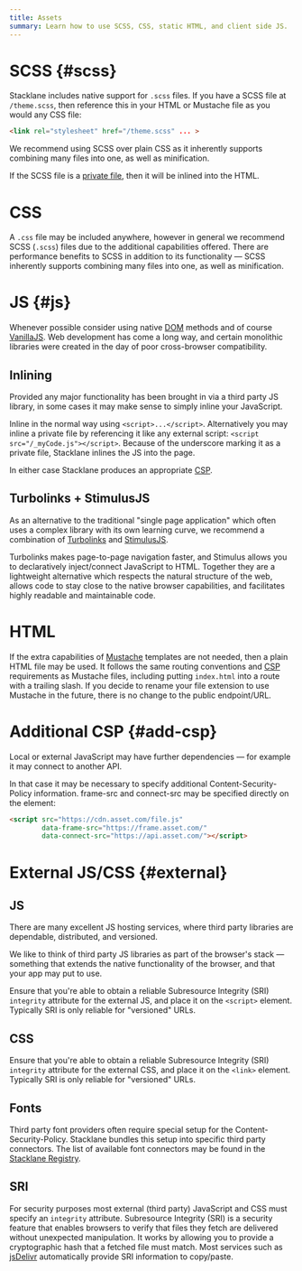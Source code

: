 ```yaml
---
title: Assets
summary: Learn how to use SCSS, CSS, static HTML, and client side JS.
---
```


# SCSS {#scss}

Stacklane includes native support for `.scss` files.
If you have a SCSS file at `/theme.scss`, then reference this
in your HTML or Mustache file as you would any CSS file:

```html
<link rel="stylesheet" href="/theme.scss" ... >
```

We recommend using SCSS over plain CSS as it inherently supports
combining many files into one, as well as minification.

If the SCSS file is a [private file](/🗄/Article/endpoints/mustache.md#private-files),
then it will be inlined into the HTML.

# CSS

A `.css` file may be included anywhere, however in general we recommend SCSS (`.scss`) files
due to the additional capabilities offered.
There are performance benefits to SCSS in addition to its functionality &mdash;
SCSS inherently supports combining many files into one, as well as minification.

# JS {#js}

Whenever possible consider using native
<a target="_blank" href="https://developer.mozilla.org/en-US/docs/Web/API/Element">DOM</a>
methods and of course <a target="_blank" href="http://vanilla-js.com/">VanillaJS</a>.
Web development has come a long way, and certain monolithic libraries were
created in the day of poor cross-browser compatibility.

## Inlining

Provided any major functionality has been brought in via a third party JS library,
in some cases it may make sense to simply inline your JavaScript.

Inline in the normal way using `<script>...</script>`.
Alternatively you may inline a private file by
referencing it like any external script: `<script src="/_myCode.js"></script>`.
Because of the underscore marking it as a private file, Stacklane inlines the JS into the page.

In either case Stacklane produces an appropriate [CSP](/🗄/Article/infrastructure.md#csp).

## Turbolinks + StimulusJS

As an alternative to the traditional "single page application" which
often uses a complex library with its own learning curve,
we recommend a combination of
<a href="https://github.com/turbolinks/turbolinks" target="_blank">Turbolinks</a>
and
<a href="https://stimulusjs.org" target="_blank">StimulusJS</a>.

Turbolinks makes page-to-page navigation faster, and
Stimulus allows you to declaratively inject/connect JavaScript to HTML.
Together they are a lightweight alternative
which respects the natural structure of the web, allows
code to stay close to the native browser capabilities,
and facilitates highly readable and maintainable code.

# HTML

If the extra capabilities of [Mustache](/🗄/Article/endpoints/mustache.md)
templates are not needed, then a plain HTML file may be used.  It follows the same routing conventions
and [CSP](/🗄/Article/endpoints/mustache.md#csp) requirements as Mustache files,
including putting `index.html` into a route with a trailing slash.
If you decide to rename your file extension to use Mustache in the future,
there is no change to the public endpoint/URL.

# Additional CSP {#add-csp}

Local or external JavaScript may have further dependencies &mdash; for example it may connect to another API.

In that case it may be necessary to specify additional Content-Security-Policy information.
frame-src and connect-src may be specified directly on the element:

```html
<script src="https://cdn.asset.com/file.js"
        data-frame-src="https://frame.asset.com/"
        data-connect-src="https://api.asset.com/"></script>
```

# External JS/CSS {#external}

## JS

There are many excellent JS hosting services, where third party libraries are dependable, distributed, and versioned.

We like to think of third party JS libraries as part of the browser's stack
&mdash; something that extends the native functionality of the browser, and that your app may put to use.

Ensure that you're able to obtain a reliable Subresource Integrity (SRI) `integrity` attribute for the external JS,
and place it on the `<script>` element.  Typically SRI is only reliable for "versioned" URLs.

## CSS

Ensure that you're able to obtain a reliable Subresource Integrity (SRI) `integrity` attribute for the external CSS,
and place it on the `<link>` element.  Typically SRI is only reliable for "versioned" URLs.

## Fonts

Third party font providers often require special setup for the Content-Security-Policy.
Stacklane bundles this setup into specific third party connectors.
The list of available font connectors may be found in the
[Stacklane Registry](https://github.com/stacklane-registry?q=font).

## SRI

For security purposes most external (third party) JavaScript and CSS must specify an `integrity` attribute.
Subresource Integrity (SRI) is a security feature that enables browsers to verify that 
files they fetch are delivered without unexpected manipulation.
It works by allowing you to provide a cryptographic hash that a fetched file must match.
Most services such as <a target="_blank" href="https://www.jsdelivr.com/">jsDelivr</a>
automatically provide SRI information to copy/paste.